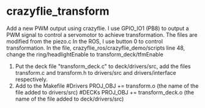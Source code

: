 # crazyflie_transform
Add a new PWM output using crazyflie. I use GPIO_IO1 (PB8) to output a PWM signal to control a servomotor to achieve transformation.
The files are modified from the piezo.c
In the ROS, I use button 0 to control transformation. 
In the file, crazyflie_ros/crazyflie_demo/scripts
line 48, change the ring/headlightEnable to transform_deck/tfmEnable

1. Put the deck file "transform_deck.c" to deck/drivers/src, add the files transform.c and transform.h to drivers/src 
and drivers/interface respectively.
2. Add to the Makefile
#Drivers
PROJ_OBJ += transform.o (the name of the file added to drivers/src)
#DECKs
PROJ_OBJ += transform_deck.o (the name of the file added to deck/drivers/src)

